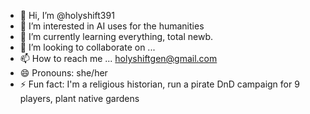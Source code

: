 - 👋 Hi, I’m @holyshift391
- 👀 I’m interested in AI uses for the humanities
- 🌱 I’m currently learning everything, total newb.
- 💞️ I’m looking to collaborate on ...
- 📫 How to reach me ... holyshiftgen@gmail.com
- 😄 Pronouns: she/her
- ⚡ Fun fact: I'm a religious historian, run a pirate DnD campaign for 9 players, plant native gardens

